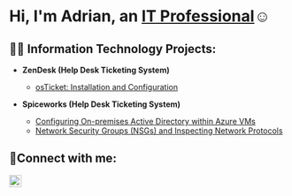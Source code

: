<h1>Hi, I'm Adrian, an <a href="https://www.linkedin.com/in/adrianbolt/">IT Professional</a>☺</h1>

<h2>👨‍💻 Information Technology Projects:</h2>

- <b>ZenDesk (Help Desk Ticketing System)</b>
  - [osTicket: Installation and Configuration](https://github.com/adrianbolt1/osticket)

- <b>Spiceworks (Help Desk Ticketing System)</b>
  - [Configuring On-premises Active Directory within Azure VMs](https://github.com/adrianbolt1/active-directory)
  - [Network Security Groups (NSGs) and Inspecting Network Protocols](https://github.com/adrianbolt1/azure-networking)

<h2>🤳Connect with me:</h2>


[<img align="left" alt="Josh | LinkedIn" width="22px" src="https://cdn.jsdelivr.net/npm/simple-icons@v3/icons/linkedin.svg" />][linkedin]



[linkedin]: https://www.linkedin.com/in/adrianbolt/
